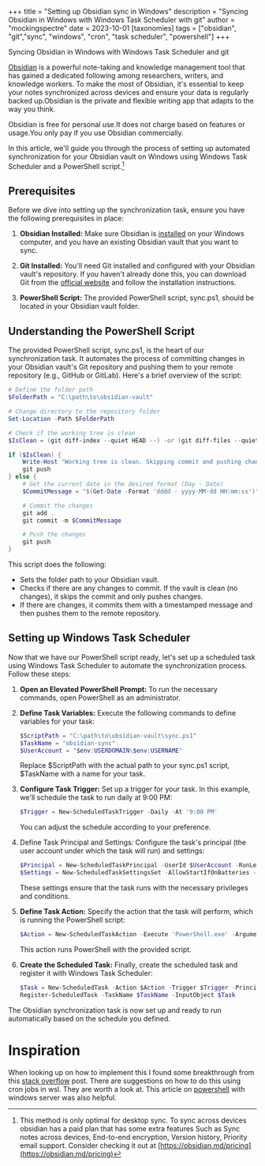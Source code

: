 +++
title = "Setting up Obsidian sync in Windows"
description = "Syncing Obsidian in Windows with Windows Task Scheduler with git"
author = "mockingspectre"
date = 2023-10-01
[taxonomies]
tags = ["obsidian", "git","sync", "windows", "cron", "task scheduler", "powershell"]
+++

Syncing Obsidian in Windows with Windows Task Scheduler and git

[Obsidian](https://obsidian.md/) is a powerful note-taking and knowledge management tool that has gained a dedicated following among researchers, writers, and knowledge workers. To make the most of Obsidian, it's essential to keep your notes synchronized across devices and ensure your data is regularly backed up.Obsidian is the private and flexible writing app that adapts to the way you think.

Obsidian is free for personal use.It does not charge based on features or usage.You only pay if you use Obsidian commercially.

In this article, we'll guide you through the process of setting up automated synchronization for your Obsidian vault on Windows using Windows Task Scheduler and a PowerShell script.[^note]

## Prerequisites

Before we dive into setting up the synchronization task, ensure you have the following prerequisites in place:

1. **Obsidian Installed:** Make sure Obsidian is [installed](https://obsidian.md/download) on your Windows computer, and you have an existing Obsidian vault that you want to sync.

1. **Git Installed:** You'll need Git installed and configured with your Obsidian vault's repository. If you haven't already done this, you can download Git from the [official website](https://git-scm.com/downloads) and follow the installation instructions.

1. **PowerShell Script:** The provided PowerShell script, sync.ps1, should be located in your Obsidian vault folder.

## Understanding the PowerShell Script

The provided PowerShell script, sync.ps1, is the heart of our synchronization task. It automates the process of committing changes in your Obsidian vault's Git repository and pushing them to your remote repository (e.g., GitHub or GitLab). Here's a brief overview of the script:

```ps1
# Define the folder path
$FolderPath = "C:\path\to\obsidian-vault"

# Change directory to the repository folder
Set-Location -Path $FolderPath

# Check if the working tree is clean
$IsClean = (git diff-index --quiet HEAD --) -or (git diff-files --quiet)

if ($IsClean) {
    Write-Host "Working tree is clean. Skipping commit and pushing changes."
    git push
} else {
    # Get the current date in the desired format (Day - Date)
    $CommitMessage = "$(Get-Date -Format 'dddd - yyyy-MM-dd HH:mm:ss')"

    # Commit the changes
    git add .
    git commit -m $CommitMessage

    # Push the changes
    git push
}
```

This script does the following:

- Sets the folder path to your Obsidian vault.
- Checks if there are any changes to commit. If the vault is clean (no changes), it skips the commit and only pushes changes.
- If there are changes, it commits them with a timestamped message and then pushes them to the remote repository.

## Setting up Windows Task Scheduler

Now that we have our PowerShell script ready, let's set up a scheduled task using Windows Task Scheduler to automate the synchronization process. Follow these steps:

1. **Open an Elevated PowerShell Prompt:** To run the necessary commands, open PowerShell as an administrator.

1. **Define Task Variables:** Execute the following commands to define variables for your task:

   ```ps1
   $ScriptPath = "C:\path\to\obsidian-vault\sync.ps1"
   $TaskName = "obsidian-sync"
   $UserAccount = "$env:USERDOMAIN\$env:USERNAME"
   ```

   Replace $ScriptPath with the actual path to your sync.ps1 script, $TaskName with a name for your task.

1. **Configure Task Trigger:** Set up a trigger for your task. In this example, we'll schedule the task to run daily at 9:00 PM:

   ```ps1
   $Trigger = New-ScheduledTaskTrigger -Daily -At '9:00 PM'
   ```

   You can adjust the schedule according to your preference.

1. Define Task Principal and Settings: Configure the task's principal (the user account under which the task will run) and settings:

   ```ps1
   $Principal = New-ScheduledTaskPrincipal -UserId $UserAccount -RunLevel Highest
   $Settings = New-ScheduledTaskSettingsSet -AllowStartIfOnBatteries -RunOnlyIfNetworkAvailable -WakeToRun
   ```

   These settings ensure that the task runs with the necessary privileges and conditions.

1. **Define Task Action:** Specify the action that the task will perform, which is running the PowerShell script:

   ```ps1
   $Action = New-ScheduledTaskAction -Execute 'PowerShell.exe' -Argument "-ExecutionPolicy Bypass -WindowStyle Hidden -File `"$ScriptPath`""
   ```

   This action runs PowerShell with the provided script.

1. **Create the Scheduled Task:** Finally, create the scheduled task and register it with Windows Task Scheduler:

   ```ps1
   $Task = New-ScheduledTask -Action $Action -Trigger $Trigger -Principal $Principal -Settings $Settings
   Register-ScheduledTask -TaskName $TaskName -InputObject $Task
   ```

The Obsidian synchronization task is now set up and ready to run automatically based on the schedule you defined.

# Inspiration

When looking up on how to implement this I found some breakthrough from this [stack overflow](https://stackoverflow.com/questions/7195503/setting-up-a-cron-job-in-windows) post. There are suggestions on how to do this using cron jobs in wsl. They are worth a look at. This article on [powershell](https://learn.microsoft.com/en-us/powershell/module/scheduledtasks/new-scheduledtask?view=windowsserver2022-ps) with windows server was also helpful.

[^note]: This method is only optimal for desktop sync. To sync across devices obsidian has a paid plan that has some extra features Such as Sync notes across devices, End-to-end encryption, Version history, Priority email support. Consider checking it out at [https://obsidian.md/pricing](https://obsidian.md/pricing)
